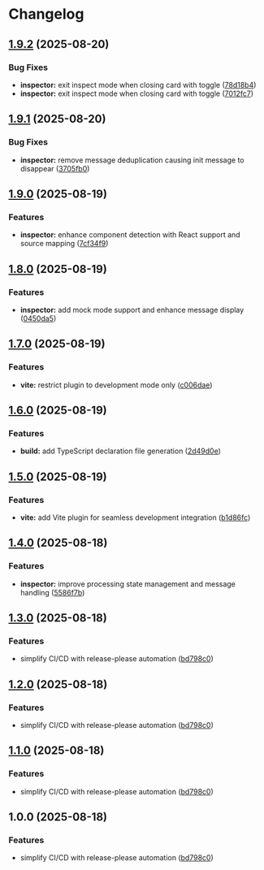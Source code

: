 # Changelog

## [1.9.2](https://github.com/nguyenvanduocit/instantCode/compare/v1.9.1...v1.9.2) (2025-08-20)


### Bug Fixes

* **inspector:** exit inspect mode when closing card with toggle ([78d18b4](https://github.com/nguyenvanduocit/instantCode/commit/78d18b4468607135eb63aad03b19e291a64aeaae))
* **inspector:** exit inspect mode when closing card with toggle ([7012fc7](https://github.com/nguyenvanduocit/instantCode/commit/7012fc7dc9123272436d091477074c7eff6f3544))

## [1.9.1](https://github.com/nguyenvanduocit/instantCode/compare/v1.9.0...v1.9.1) (2025-08-20)


### Bug Fixes

* **inspector:** remove message deduplication causing init message to disappear ([3705fb0](https://github.com/nguyenvanduocit/instantCode/commit/3705fb0ee412b420261f5b9ece8e463e866050e4))

## [1.9.0](https://github.com/nguyenvanduocit/instantCode/compare/v1.8.0...v1.9.0) (2025-08-19)


### Features

* **inspector:** enhance component detection with React support and source mapping ([7cf34f9](https://github.com/nguyenvanduocit/instantCode/commit/7cf34f9e75f9c2cfd01eac5ea4a0a71fddb520ca))

## [1.8.0](https://github.com/nguyenvanduocit/instantCode/compare/v1.7.0...v1.8.0) (2025-08-19)


### Features

* **inspector:** add mock mode support and enhance message display ([0450da5](https://github.com/nguyenvanduocit/instantCode/commit/0450da598254ebec9db810e6cf4aefd7a07a9cb9))

## [1.7.0](https://github.com/nguyenvanduocit/instantCode/compare/v1.6.0...v1.7.0) (2025-08-19)


### Features

* **vite:** restrict plugin to development mode only ([c006dae](https://github.com/nguyenvanduocit/instantCode/commit/c006dae7969ece2e778a22f967b33a4c1ad3dff0))

## [1.6.0](https://github.com/nguyenvanduocit/instantCode/compare/v1.5.0...v1.6.0) (2025-08-19)


### Features

* **build:** add TypeScript declaration file generation ([2d49d0e](https://github.com/nguyenvanduocit/instantCode/commit/2d49d0e58a6938dab604980d299720596fe87c98))

## [1.5.0](https://github.com/nguyenvanduocit/instantCode/compare/v1.4.0...v1.5.0) (2025-08-19)


### Features

* **vite:** add Vite plugin for seamless development integration ([b1d86fc](https://github.com/nguyenvanduocit/instantCode/commit/b1d86fcf88815a999adda5f87549726b4a254f63))

## [1.4.0](https://github.com/nguyenvanduocit/instantCode/compare/v1.3.0...v1.4.0) (2025-08-18)


### Features

* **inspector:** improve processing state management and message handling ([5586f7b](https://github.com/nguyenvanduocit/instantCode/commit/5586f7ba03285c85fdbec118bd246d0c1a4f924a))

## [1.3.0](https://github.com/nguyenvanduocit/instantCode/compare/v1.2.0...v1.3.0) (2025-08-18)


### Features

* simplify CI/CD with release-please automation ([bd798c0](https://github.com/nguyenvanduocit/instantCode/commit/bd798c096f3e581ede1f48940a5a019c90dca5be))

## [1.2.0](https://github.com/nguyenvanduocit/instantCode/compare/v1.1.0...v1.2.0) (2025-08-18)


### Features

* simplify CI/CD with release-please automation ([bd798c0](https://github.com/nguyenvanduocit/instantCode/commit/bd798c096f3e581ede1f48940a5a019c90dca5be))

## [1.1.0](https://github.com/nguyenvanduocit/instantCode/compare/v1.0.0...v1.1.0) (2025-08-18)


### Features

* simplify CI/CD with release-please automation ([bd798c0](https://github.com/nguyenvanduocit/instantCode/commit/bd798c096f3e581ede1f48940a5a019c90dca5be))

## 1.0.0 (2025-08-18)


### Features

* simplify CI/CD with release-please automation ([bd798c0](https://github.com/nguyenvanduocit/instantCode/commit/bd798c096f3e581ede1f48940a5a019c90dca5be))
